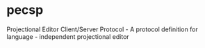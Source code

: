 # pecsp
Projectional Editor Client/Server Protocol - A protocol definition for language - independent projectional editor

